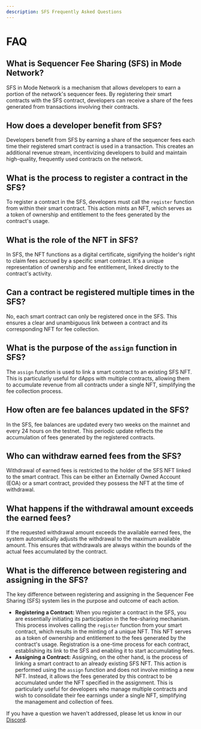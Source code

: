 ```yaml
---
description: SFS Frequently Asked Questions
---
```


# FAQ

## **What is Sequencer Fee Sharing (SFS) in Mode Network?**

SFS in Mode Network is a mechanism that allows developers to earn a portion of the network's sequencer fees. By registering their smart contracts with the SFS contract, developers can receive a share of the fees generated from transactions involving their contracts.

## **How does a developer benefit from SFS?**

Developers benefit from SFS by earning a share of the sequencer fees each time their registered smart contract is used in a transaction. This creates an additional revenue stream, incentivizing developers to build and maintain high-quality, frequently used contracts on the network.

## **What is the process to register a contract in the SFS?**

To register a contract in the SFS, developers must call the `register` function from within their smart contract. This action mints an NFT, which serves as a token of ownership and entitlement to the fees generated by the contract's usage.

## **What is the role of the NFT in SFS?**

In SFS, the NFT functions as a digital certificate, signifying the holder's right to claim fees accrued by a specific smart contract. It's a unique representation of ownership and fee entitlement, linked directly to the contract's activity.

## **Can a contract be registered multiple times in the SFS?**

No, each smart contract can only be registered once in the SFS. This ensures a clear and unambiguous link between a contract and its corresponding NFT for fee collection.

## **What is the purpose of the `assign` function in SFS?**

The `assign` function is used to link a smart contract to an existing SFS NFT. This is particularly useful for dApps with multiple contracts, allowing them to accumulate revenue from all contracts under a single NFT, simplifying the fee collection process.

## **How often are fee balances updated in the SFS?**

In the SFS, fee balances are updated every two weeks on the mainnet and every 24 hours on the testnet. This periodic update reflects the accumulation of fees generated by the registered contracts.

## **Who can withdraw earned fees from the SFS?**

Withdrawal of earned fees is restricted to the holder of the SFS NFT linked to the smart contract. This can be either an Externally Owned Account (EOA) or a smart contract, provided they possess the NFT at the time of withdrawal.

## **What happens if the withdrawal amount exceeds the earned fees?**

If the requested withdrawal amount exceeds the available earned fees, the system automatically adjusts the withdrawal to the maximum available amount. This ensures that withdrawals are always within the bounds of the actual fees accumulated by the contract.

## **What is the difference between registering and assigning in the SFS?**

The key difference between registering and assigning in the Sequencer Fee Sharing (SFS) system lies in the purpose and outcome of each action.

* **Registering a Contract:** When you register a contract in the SFS, you are essentially initiating its participation in the fee-sharing mechanism. This process involves calling the `register` function from your smart contract, which results in the minting of a unique NFT. This NFT serves as a token of ownership and entitlement to the fees generated by the contract's usage. Registration is a one-time process for each contract, establishing its link to the SFS and enabling it to start accumulating fees.
* **Assigning a Contract:** Assigning, on the other hand, is the process of linking a smart contract to an already existing SFS NFT. This action is performed using the `assign` function and does not involve minting a new NFT. Instead, it allows the fees generated by this contract to be accumulated under the NFT specified in the assignment. This is particularly useful for developers who manage multiple contracts and wish to consolidate their fee earnings under a single NFT, simplifying the management and collection of fees.

If you have a question we haven't addressed, please let us know in our [Discord](https://discord.gg/modenetworkofficial).
